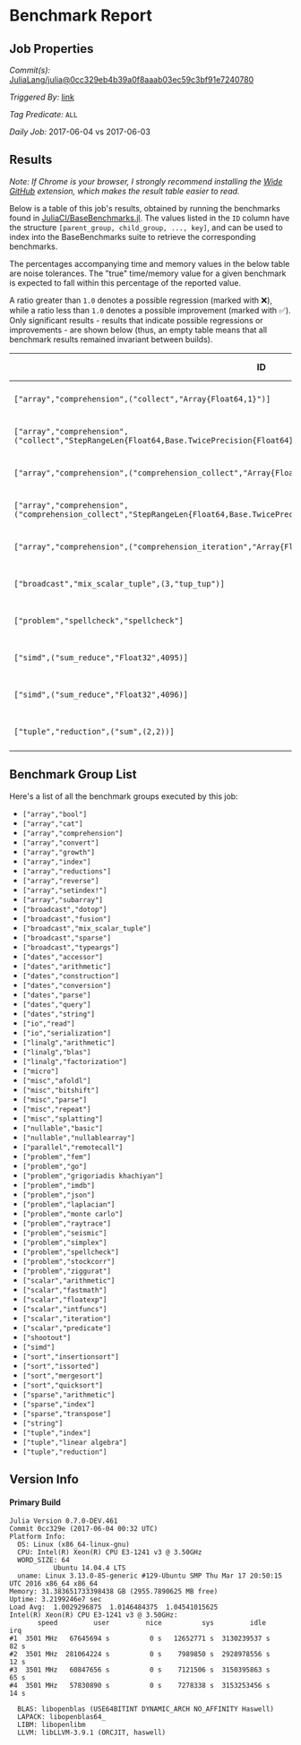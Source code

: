 # Benchmark Report

## Job Properties

*Commit(s):* [JuliaLang/julia@0cc329eb4b39a0f8aaab03ec59c3bf91e7240780](https://github.com/JuliaLang/julia/commit/0cc329eb4b39a0f8aaab03ec59c3bf91e7240780)

*Triggered By:* [link](https://github.com/JuliaLang/julia/commit/0cc329eb4b39a0f8aaab03ec59c3bf91e7240780#commitcomment-22391540)

*Tag Predicate:* `ALL`

*Daily Job:* 2017-06-04 vs 2017-06-03

## Results

*Note: If Chrome is your browser, I strongly recommend installing the [Wide GitHub](https://chrome.google.com/webstore/detail/wide-github/kaalofacklcidaampbokdplbklpeldpj?hl=en)
extension, which makes the result table easier to read.*

Below is a table of this job's results, obtained by running the benchmarks found in
[JuliaCI/BaseBenchmarks.jl](https://github.com/JuliaCI/BaseBenchmarks.jl). The values
listed in the `ID` column have the structure `[parent_group, child_group, ..., key]`,
and can be used to index into the BaseBenchmarks suite to retrieve the corresponding
benchmarks.

The percentages accompanying time and memory values in the below table are noise tolerances. The "true"
time/memory value for a given benchmark is expected to fall within this percentage of the reported value.

A ratio greater than `1.0` denotes a possible regression (marked with :x:), while a ratio less
than `1.0` denotes a possible improvement (marked with :white_check_mark:). Only significant results - results
that indicate possible regressions or improvements - are shown below (thus, an empty table means that all
benchmark results remained invariant between builds).

| ID | time ratio | memory ratio |
|----|------------|--------------|
| `["array","comprehension",("collect","Array{Float64,1}")]` | 0.49 (15%) :white_check_mark: | 1.00 (1%)  |
| `["array","comprehension",("collect","StepRangeLen{Float64,Base.TwicePrecision{Float64},Base.TwicePrecision{Float64}}")]` | 0.70 (15%) :white_check_mark: | 1.00 (1%)  |
| `["array","comprehension",("comprehension_collect","Array{Float64,1}")]` | 0.65 (15%) :white_check_mark: | 1.00 (1%)  |
| `["array","comprehension",("comprehension_collect","StepRangeLen{Float64,Base.TwicePrecision{Float64},Base.TwicePrecision{Float64}}")]` | 0.70 (15%) :white_check_mark: | 1.00 (1%)  |
| `["array","comprehension",("comprehension_iteration","Array{Float64,1}")]` | 0.84 (15%) :white_check_mark: | 1.00 (1%)  |
| `["broadcast","mix_scalar_tuple",(3,"tup_tup")]` | 0.76 (15%) :white_check_mark: | 1.00 (1%)  |
| `["problem","spellcheck","spellcheck"]` | 0.84 (15%) :white_check_mark: | 1.00 (1%)  |
| `["simd",("sum_reduce","Float32",4095)]` | 1.21 (20%) :x: | 1.00 (1%)  |
| `["simd",("sum_reduce","Float32",4096)]` | 1.25 (20%) :x: | 1.00 (1%)  |
| `["tuple","reduction",("sum",(2,2))]` | 1.22 (15%) :x: | 1.00 (1%)  |

## Benchmark Group List

Here's a list of all the benchmark groups executed by this job:

- `["array","bool"]`
- `["array","cat"]`
- `["array","comprehension"]`
- `["array","convert"]`
- `["array","growth"]`
- `["array","index"]`
- `["array","reductions"]`
- `["array","reverse"]`
- `["array","setindex!"]`
- `["array","subarray"]`
- `["broadcast","dotop"]`
- `["broadcast","fusion"]`
- `["broadcast","mix_scalar_tuple"]`
- `["broadcast","sparse"]`
- `["broadcast","typeargs"]`
- `["dates","accessor"]`
- `["dates","arithmetic"]`
- `["dates","construction"]`
- `["dates","conversion"]`
- `["dates","parse"]`
- `["dates","query"]`
- `["dates","string"]`
- `["io","read"]`
- `["io","serialization"]`
- `["linalg","arithmetic"]`
- `["linalg","blas"]`
- `["linalg","factorization"]`
- `["micro"]`
- `["misc","afoldl"]`
- `["misc","bitshift"]`
- `["misc","parse"]`
- `["misc","repeat"]`
- `["misc","splatting"]`
- `["nullable","basic"]`
- `["nullable","nullablearray"]`
- `["parallel","remotecall"]`
- `["problem","fem"]`
- `["problem","go"]`
- `["problem","grigoriadis khachiyan"]`
- `["problem","imdb"]`
- `["problem","json"]`
- `["problem","laplacian"]`
- `["problem","monte carlo"]`
- `["problem","raytrace"]`
- `["problem","seismic"]`
- `["problem","simplex"]`
- `["problem","spellcheck"]`
- `["problem","stockcorr"]`
- `["problem","ziggurat"]`
- `["scalar","arithmetic"]`
- `["scalar","fastmath"]`
- `["scalar","floatexp"]`
- `["scalar","intfuncs"]`
- `["scalar","iteration"]`
- `["scalar","predicate"]`
- `["shootout"]`
- `["simd"]`
- `["sort","insertionsort"]`
- `["sort","issorted"]`
- `["sort","mergesort"]`
- `["sort","quicksort"]`
- `["sparse","arithmetic"]`
- `["sparse","index"]`
- `["sparse","transpose"]`
- `["string"]`
- `["tuple","index"]`
- `["tuple","linear algebra"]`
- `["tuple","reduction"]`

## Version Info

#### Primary Build

```
Julia Version 0.7.0-DEV.461
Commit 0cc329e (2017-06-04 00:32 UTC)
Platform Info:
  OS: Linux (x86_64-linux-gnu)
  CPU: Intel(R) Xeon(R) CPU E3-1241 v3 @ 3.50GHz
  WORD_SIZE: 64
           Ubuntu 14.04.4 LTS
  uname: Linux 3.13.0-85-generic #129-Ubuntu SMP Thu Mar 17 20:50:15 UTC 2016 x86_64 x86_64
Memory: 31.383651733398438 GB (2955.7890625 MB free)
Uptime: 3.2199246e7 sec
Load Avg:  1.0029296875  1.0146484375  1.04541015625
Intel(R) Xeon(R) CPU E3-1241 v3 @ 3.50GHz: 
       speed         user         nice          sys         idle          irq
#1  3501 MHz   67645694 s          0 s   12652771 s  3130239537 s         82 s
#2  3501 MHz  281064224 s          0 s    7989850 s  2928978556 s         12 s
#3  3501 MHz   60847656 s          0 s    7121506 s  3150395863 s         65 s
#4  3501 MHz   57830890 s          0 s    7278338 s  3153253456 s         14 s

  BLAS: libopenblas (USE64BITINT DYNAMIC_ARCH NO_AFFINITY Haswell)
  LAPACK: libopenblas64_
  LIBM: libopenlibm
  LLVM: libLLVM-3.9.1 (ORCJIT, haswell)

```
